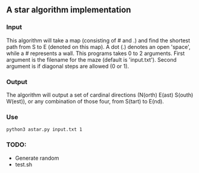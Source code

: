 ## A star algorithm implementation

### Input 

This algorithm will take a map (consisting of # and .) and find the shortest path from S to E (denoted on this map). A dot (.) denotes an open 'space', while a # represents a wall. This programs takes 0 to 2 arguments. First argument is the filename for the maze (default is 'input.txt'). Second argument is if diagonal steps are allowed (0 or 1).

### Output

The algorithm will output a set of cardinal directions (N(orth) E(ast) S(outh) W(est)), or any combination of those four, from S(tart) to E(nd).

### Use

`python3 astar.py input.txt 1`

### TODO:

- Generate random
- test.sh